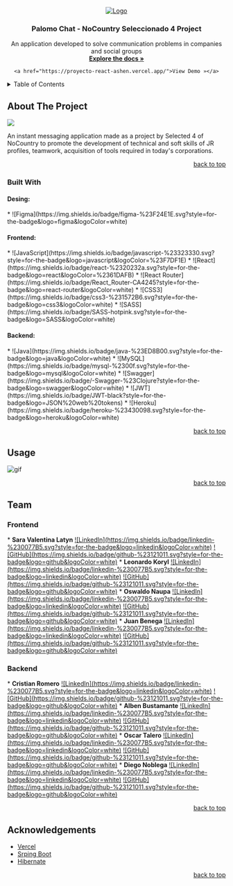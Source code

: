 <a name="readme-top"></a>

<!-- PROJECT LOGO -->
<div align="center">
  <a  href="https://github.com/No-Country/S4-05-T-Java-React">
    <img align="center" src="https://i.pinimg.com/564x/09/4c/5f/094c5fe42c4b0c471179d80483c40ace.jpg" alt="Logo">
  </a>

  <h3 align="center">Palomo Chat - NoCountry Seleccionado 4 Project</h3>
  <p align="center">
    An application developed to solve communication problems in companies and social groups
    <br />
    <a href="https://github.com/No-Country/S4-05-T-Java-React"><strong>Explore the docs »</strong></a>
	
    <a href="https://proyecto-react-ashen.vercel.app/">View Demo »</a>
  </p>
</div>



<!-- TABLE OF CONTENTS -->
<details>
  <summary>Table of Contents</summary>
  <ol>
    <li>
      <a href="#about-the-project">About The Project</a>
      <ul>
        <li><a href="#built-with">Built With</a></li>
      </ul>
    </li>
    <li><a href="#usage">Usage</a></li>
    <li><a href="#contact">Contact</a></li>
    <li><a href="#acknowledgements">Acknowledgements</a></li>
  </ol>
</details>



<!-- ABOUT THE PROJECT -->
## About The Project

![](https://ibb.co/wCFGGFG)

An instant messaging application made as a project by Selected 4 of NoCountry to promote the development of technical and soft skills of JR profiles, teamwork, acquisition of tools required in today's corporations.

<p align="right"><a href="#readme-top">back to top</a></p>



### Built With

<h4>Desing: </h4>
* ![Figma](https://img.shields.io/badge/figma-%23F24E1E.svg?style=for-the-badge&logo=figma&logoColor=white)

<h4>Frontend: </h4>
* ![JavaScript](https://img.shields.io/badge/javascript-%23323330.svg?style=for-the-badge&logo=javascript&logoColor=%23F7DF1E)
* ![React](https://img.shields.io/badge/react-%2320232a.svg?style=for-the-badge&logo=react&logoColor=%2361DAFB)
* ![React Router](https://img.shields.io/badge/React_Router-CA4245?style=for-the-badge&logo=react-router&logoColor=white)
* ![CSS3](https://img.shields.io/badge/css3-%231572B6.svg?style=for-the-badge&logo=css3&logoColor=white)
* ![SASS](https://img.shields.io/badge/SASS-hotpink.svg?style=for-the-badge&logo=SASS&logoColor=white)

<h4>Backend: </h4>
* ![Java](https://img.shields.io/badge/java-%23ED8B00.svg?style=for-the-badge&logo=java&logoColor=white)
* ![MySQL](https://img.shields.io/badge/mysql-%2300f.svg?style=for-the-badge&logo=mysql&logoColor=white)
* ![Swagger](https://img.shields.io/badge/-Swagger-%23Clojure?style=for-the-badge&logo=swagger&logoColor=white)
* ![JWT](https://img.shields.io/badge/JWT-black?style=for-the-badge&logo=JSON%20web%20tokens)
* ![Heroku](https://img.shields.io/badge/heroku-%23430098.svg?style=for-the-badge&logo=heroku&logoColor=white)

<p align="right"><a href="#readme-top">back to top</a></p>



<!-- USAGE EXAMPLES -->
## Usage

<img src="src/components/img/Cuerpo&Armonia.gif" alt="gif">

<p align="right"><a href="#readme-top">back to top</a></p>



<!-- TEAM -->
## Team
<h3>
Frontend
</h3>
* <strong>Sara Valentina Latyn</strong> <a href="https://www.linkedin.com/in/valentina-latyn/" target="blank">![LinkedIn](https://img.shields.io/badge/linkedin-%230077B5.svg?style=for-the-badge&logo=linkedin&logoColor=white)</a> <a href="https://github.com/saravalentinal" target="blank">![GitHub](https://img.shields.io/badge/github-%23121011.svg?style=for-the-badge&logo=github&logoColor=white)</a>
* <strong>Leonardo Koryl</strong> <a href="https://www.linkedin.com/in/leonardo-koryl-4a407724/" target="blank">![LinkedIn](https://img.shields.io/badge/linkedin-%230077B5.svg?style=for-the-badge&logo=linkedin&logoColor=white)</a> <a href="https://github.com/Leonardo-JK" target="blank">![GitHub](https://img.shields.io/badge/github-%23121011.svg?style=for-the-badge&logo=github&logoColor=white)</a>
* <strong>Oswaldo Naupa</strong> <a href="https://www.linkedin.com/in/oswaldo-naupa-laura/" target="blank">![LinkedIn](https://img.shields.io/badge/linkedin-%230077B5.svg?style=for-the-badge&logo=linkedin&logoColor=white)</a> <a href="https://github.com/oswaldonaupa" target="blank">![GitHub](https://img.shields.io/badge/github-%23121011.svg?style=for-the-badge&logo=github&logoColor=white)</a>
* <strong>Juan Benega</strong> <a href="https://linkedin.com/in/in/juanbenegadesarrolloweb/" target="blank">![LinkedIn](https://img.shields.io/badge/linkedin-%230077B5.svg?style=for-the-badge&logo=linkedin&logoColor=white)</a> <a href="https://github.com/JuanBenega" target="blank">![GitHub](https://img.shields.io/badge/github-%23121011.svg?style=for-the-badge&logo=github&logoColor=white)</a>

<h3>
Backend
</h3>
* <strong>Cristian Romero</strong> <a href="https://www.linkedin.com/in/rcristian/" target="blank">![LinkedIn](https://img.shields.io/badge/linkedin-%230077B5.svg?style=for-the-badge&logo=linkedin&logoColor=white)</a> <a href="https://github.com/cristiangromero" target="blank">![GitHub](https://img.shields.io/badge/github-%23121011.svg?style=for-the-badge&logo=github&logoColor=white)</a>
* <strong>Alben Bustamante</strong> <a href="https://www.linkedin.com/in/alben-bustamante/" target="blank">![LinkedIn](https://img.shields.io/badge/linkedin-%230077B5.svg?style=for-the-badge&logo=linkedin&logoColor=white)</a> <a href="https://github.com/alnicode" target="blank">![GitHub](https://img.shields.io/badge/github-%23121011.svg?style=for-the-badge&logo=github&logoColor=white)</a>
* <strong>Oscar Talero</strong> <a href="https://www.linkedin.com/in/oscartalero/" target="blank">![LinkedIn](https://img.shields.io/badge/linkedin-%230077B5.svg?style=for-the-badge&logo=linkedin&logoColor=white)</a> <a href="https://github.com/OscarTalero" target="blank">![GitHub](https://img.shields.io/badge/github-%23121011.svg?style=for-the-badge&logo=github&logoColor=white)</a>
* <strong>Diego Noblega</strong> <a href="https://www.linkedin.com/in/diego-noblega/" target="blank">![LinkedIn](https://img.shields.io/badge/linkedin-%230077B5.svg?style=for-the-badge&logo=linkedin&logoColor=white)</a> <a href="https://github.com/Noblega-Diego" target="blank">![GitHub](https://img.shields.io/badge/github-%23121011.svg?style=for-the-badge&logo=github&logoColor=white)</a>


<p align="right"><a href="#readme-top">back to top</a></p>



<!-- ACKNOWLEDGMENTS -->
## Acknowledgements



* [Vercel](https://vercel.com/)
* [Srping Boot](https://spring.io/projects/spring-boot)
* [Hibernate](https://hibernate.org/)

<p align="right"><a href="#readme-top">back to top</a></p>
